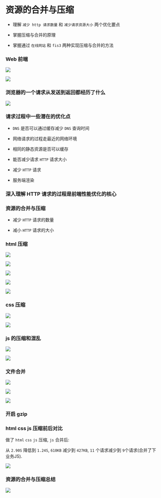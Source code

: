 # 资源的合并与压缩

- 理解 `减少 http 请求数量` 和 `减少请求资源大小` 两个优化要点

- 掌握压缩与合并的原理

- 掌握通过 `在线网站` 和 `fis3` 两种实现压缩与合并的方法

### Web 前端

![](./media/1.png)

![](./media/2.png)

### 浏览器的一个请求从发送到返回都经历了什么

![](./media/3.png)

### 请求过程中一些潜在的优化点

- `DNS` 是否可以通过缓存减少 `DNS` 查询时间

- 网络请求的过程走最近的网络环境

- 相同的静态资源是否可以缓存

- 能否减少请求 `HTTP` 请求大小

- 减少 `HTTP` 请求

- 服务端渲染

### 深入理解 HTTP 请求的过程是前端性能优化的核心

### 资源的合并与压缩

- 减少 `HTTP` 请求的数量

- 减小 `HTTP` 请求的大小

### html 压缩

![](./media/4.png)

![](./media/5.png)

![](./media/6.png)

![](./media/7.png)

![](./media/8.png)

### css 压缩

![](./media/9.png)

![](./media/10.png)

### js 的压缩和混乱

![](./media/11.png)

![](./media/12.png)

### 文件合并

![](./media/13.png)

![](./media/14.png)

![](./media/15.png)

### 开启 gzip

### html css js 压缩前后对比

做了 `html` `css` `js` 压缩, `js` 合并后:

从 `2.90S` 降低到 `1.24S`, `610KB` 减少到 `427KB`, `11` 个请求减少到 `9`个请求(合并了下业务JS).

![](./media/16.png)

### 资源的合并与压缩总结

![](./media/17.png)
